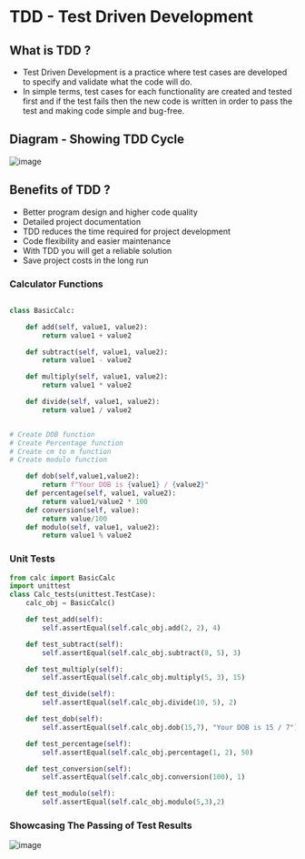 # TDD - Test Driven Development

## What is TDD ?
- Test Driven Development is a practice where test cases are developed to specify and validate what the code will do. 
- In simple terms, test cases for each functionality are created and tested first and if the test fails then the new code is written in order to pass the test and making code simple and bug-free.

## Diagram - Showing TDD Cycle 
![image](https://user-images.githubusercontent.com/97620055/183910129-46da16fc-bff1-47eb-9bef-b551b9944762.png)

## Benefits of TDD ?

-  Better program design and higher code quality
-  Detailed project documentation
-  TDD reduces the time required for project development
-  Code flexibility and easier maintenance
-  With TDD you will get a reliable solution
-  Save project costs in the long run


### Calculator Functions

``` Python

class BasicCalc:

    def add(self, value1, value2):
        return value1 + value2

    def subtract(self, value1, value2):
        return value1 - value2

    def multiply(self, value1, value2):
        return value1 * value2

    def divide(self, value1, value2):
        return value1 / value2


# Create DOB function
# Create Percentage function
# Create cm to m function
# Create modulo function

    def dob(self,value1,value2):
        return f"Your DOB is {value1} / {value2}"
    def percentage(self, value1, value2):
        return value1/value2 * 100
    def conversion(self, value):
        return value/100
    def modulo(self, value1, value2):
        return value1 % value2

```
### Unit Tests

```python
from calc import BasicCalc
import unittest
class Calc_tests(unittest.TestCase):
    calc_obj = BasicCalc()

    def test_add(self):
        self.assertEqual(self.calc_obj.add(2, 2), 4)

    def test_subtract(self):
        self.assertEqual(self.calc_obj.subtract(8, 5), 3)

    def test_multiply(self):
        self.assertEqual(self.calc_obj.multiply(5, 3), 15)

    def test_divide(self):
        self.assertEqual(self.calc_obj.divide(10, 5), 2)

    def test_dob(self):
        self.assertEqual(self.calc_obj.dob(15,7), "Your DOB is 15 / 7")

    def test_percentage(self):
        self.assertEqual(self.calc_obj.percentage(1, 2), 50)

    def test_conversion(self):
        self.assertEqual(self.calc_obj.conversion(100), 1)

    def test_modulo(self):
        self.assertEqual(self.calc_obj.modulo(5,3),2)
```
### Showcasing The Passing of Test Results 
![image](https://user-images.githubusercontent.com/97620055/184082729-a3a88534-6152-4e91-b958-0808845be2a3.png)
